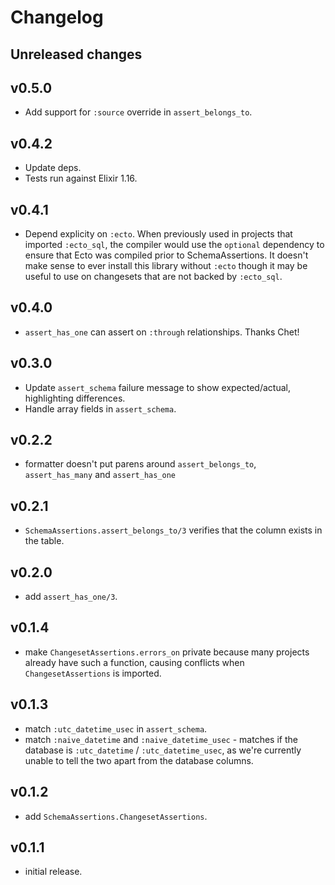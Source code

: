 # Changelog

## Unreleased changes

## v0.5.0

- Add support for `:source` override in `assert_belongs_to`.

## v0.4.2

- Update deps.
- Tests run against Elixir 1.16.

## v0.4.1

- Depend explicity on `:ecto`. When previously used in projects that imported `:ecto_sql`,
  the compiler would use the `optional` dependency to ensure that Ecto was compiled prior
  to SchemaAssertions. It doesn't make sense to ever install this library without `:ecto`
  though it may be useful to use on changesets that are not backed by `:ecto_sql`.

## v0.4.0

- `assert_has_one` can assert on `:through` relationships. Thanks Chet!

## v0.3.0

- Update `assert_schema` failure message to show expected/actual, highlighting differences.
- Handle array fields in `assert_schema`.

## v0.2.2

- formatter doesn't put parens around `assert_belongs_to`, `assert_has_many` and `assert_has_one`

## v0.2.1

- `SchemaAssertions.assert_belongs_to/3` verifies that the column exists in the table.

## v0.2.0

- add `assert_has_one/3`.

## v0.1.4

- make `ChangesetAssertions.errors_on` private because many projects already have such a function,
  causing conflicts when `ChangesetAssertions` is imported.
  
## v0.1.3

- match `:utc_datetime_usec` in `assert_schema`.
- match `:naive_datetime` and `:naive_datetime_usec` - matches if the database is
  `:utc_datetime` / `:utc_datetime_usec`, as we're currently unable to tell the two apart
  from the database columns.

## v0.1.2

- add `SchemaAssertions.ChangesetAssertions`.

## v0.1.1

- initial release.
